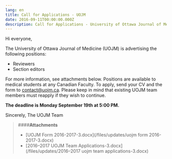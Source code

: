 ```yaml
---
lang: en
title: Call for Applications - UOJM
date: 2016-09-11T00:00:00.000Z
description: Call for Applications - University of Ottawa Journal of Medicine
---
```


Hi everyone,

The University of Ottawa Journal of Medicine (UOJM) is advertising the following positions:

- Reviewers
- Section editors

For more information, see attachments below. Positions are available to medical students at any Canadian Faculty. To apply, send your CV and the form to <a href="contact@uojm.ca">contact@uojm.ca</a>. Please keep in mind that existing UOJM team members must reapply if they wish to continue.

**The deadline is Monday September 19th at 5:00 PM.**

Sincerely,
The UOJM Team

> ####**Attachments**
> - [UOJM Form 2016-2017-3.docx](/files/updates/uojm form 2016-2017-3.docx)
> - [2016–2017 UOJM Team Applications-3.docx](/files/updates/2016–2017 uojm team applications-3.docx)